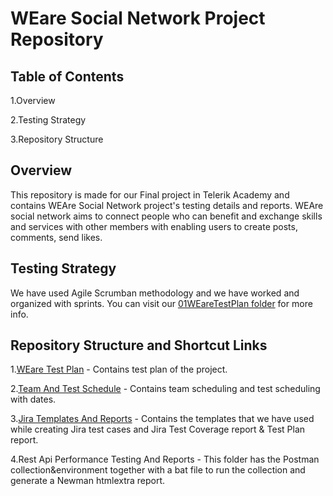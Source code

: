 # WEare Social Network Project Repository

## Table of Contents
1.Overview 

2.Testing Strategy

3.Repository Structure


## Overview 
This repository is made for our Final project in Telerik Academy and contains WEAre Social Network project's testing details and reports. WEAre social network aims to connect people who can benefit and exchange skills and services with other members
with enabling users to create posts, comments, send likes. 

## Testing Strategy
We have used Agile Scrumban methodology and we have worked and organized with sprints. You can visit our [01WEareTestPlan folder](https://github.com/FINAL-PROJECT-T-H-K/Social-Network-Project/tree/main/01WEareTestPlan) for more info. 

## Repository Structure and Shortcut Links
1.[WEare Test Plan](https://github.com/FINAL-PROJECT-T-H-K/Social-Network-Project/tree/main/01WEareTestPlan) - Contains test plan of the project.

2.[Team And Test Schedule](https://github.com/FINAL-PROJECT-T-H-K/Social-Network-Project/tree/main/02TeamAndTestSchedule) - Contains team scheduling and test scheduling with dates.

3.[Jira Templates And Reports](https://github.com/FINAL-PROJECT-T-H-K/Social-Network-Project/tree/main/03JiraTemplatesAndReports) - Contains the templates that we have used while creating Jira test cases and Jira Test Coverage report & Test Plan report.

4.Rest Api Performance Testing And Reports - This folder has the Postman collection&environment together with a bat file to run the collection and generate a Newman htmlextra report.



